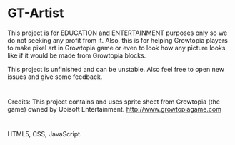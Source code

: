 # GT-Artist

This project is for EDUCATION and ENTERTAINMENT purposes only so we do not seeking any profit from it.
Also, this is for helping Growtopia players to make pixel art in Growtopia game or even to look how any picture
looks like if it would be made from Growtopia blocks.

This project is unfinished and can be unstable.
Also feel free to open new issues and give some feedback.

#

Credits:
This project contains and uses sprite sheet from Growtopia (the game) owned by Ubisoft Entertainment.
<http://www.growtopiagame.com>

#

HTML5, CSS, JavaScript.
